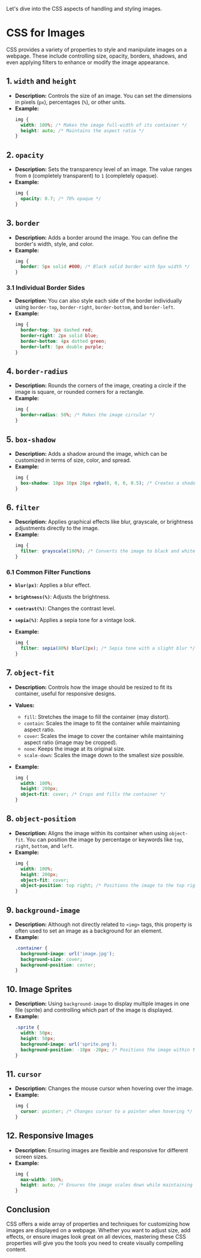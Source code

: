 Let's dive into the CSS aspects of handling and styling images.

# CSS for Images

CSS provides a variety of properties to style and manipulate images on a webpage. These include controlling size, opacity, borders, shadows, and even applying filters to enhance or modify the image appearance.

## 1. **`width` and `height`**

- **Description:** Controls the size of an image. You can set the dimensions in pixels (`px`), percentages (`%`), or other units.
- **Example:**
  ```css
  img {
    width: 100%; /* Makes the image full-width of its container */
    height: auto; /* Maintains the aspect ratio */
  }
  ```

## 2. **`opacity`**

- **Description:** Sets the transparency level of an image. The value ranges from `0` (completely transparent) to `1` (completely opaque).
- **Example:**
  ```css
  img {
    opacity: 0.7; /* 70% opaque */
  }
  ```

## 3. **`border`**

- **Description:** Adds a border around the image. You can define the border's width, style, and color.
- **Example:**
  ```css
  img {
    border: 5px solid #000; /* Black solid border with 5px width */
  }
  ```

### 3.1 **Individual Border Sides**

- **Description:** You can also style each side of the border individually using `border-top`, `border-right`, `border-bottom`, and `border-left`.
- **Example:**
  ```css
  img {
    border-top: 3px dashed red;
    border-right: 2px solid blue;
    border-bottom: 4px dotted green;
    border-left: 5px double purple;
  }
  ```

## 4. **`border-radius`**

- **Description:** Rounds the corners of the image, creating a circle if the image is square, or rounded corners for a rectangle.
- **Example:**
  ```css
  img {
    border-radius: 50%; /* Makes the image circular */
  }
  ```

## 5. **`box-shadow`**

- **Description:** Adds a shadow around the image, which can be customized in terms of size, color, and spread.
- **Example:**
  ```css
  img {
    box-shadow: 10px 10px 20px rgba(0, 0, 0, 0.5); /* Creates a shadow with a blur */
  }
  ```

## 6. **`filter`**

- **Description:** Applies graphical effects like blur, grayscale, or brightness adjustments directly to the image.
- **Example:**
  ```css
  img {
    filter: grayscale(100%); /* Converts the image to black and white */
  }
  ```

### 6.1 **Common Filter Functions**
- **`blur(px)`**: Applies a blur effect.
- **`brightness(%)`**: Adjusts the brightness.
- **`contrast(%)`**: Changes the contrast level.
- **`sepia(%)`**: Applies a sepia tone for a vintage look.
  
- **Example:**
  ```css
  img {
    filter: sepia(80%) blur(2px); /* Sepia tone with a slight blur */
  }
  ```

## 7. **`object-fit`**

- **Description:** Controls how the image should be resized to fit its container, useful for responsive designs.
- **Values:**
  - `fill`: Stretches the image to fill the container (may distort).
  - `contain`: Scales the image to fit the container while maintaining aspect ratio.
  - `cover`: Scales the image to cover the container while maintaining aspect ratio (image may be cropped).
  - `none`: Keeps the image at its original size.
  - `scale-down`: Scales the image down to the smallest size possible.
  
- **Example:**
  ```css
  img {
    width: 100%;
    height: 200px;
    object-fit: cover; /* Crops and fills the container */
  }
  ```

## 8. **`object-position`**

- **Description:** Aligns the image within its container when using `object-fit`. You can position the image by percentage or keywords like `top`, `right`, `bottom`, and `left`.
- **Example:**
  ```css
  img {
    width: 100%;
    height: 200px;
    object-fit: cover;
    object-position: top right; /* Positions the image to the top right within the container */
  }
  ```

## 9. **`background-image`**

- **Description:** Although not directly related to `<img>` tags, this property is often used to set an image as a background for an element.
- **Example:**
  ```css
  .container {
    background-image: url('image.jpg');
    background-size: cover;
    background-position: center;
  }
  ```

## 10. **Image Sprites**

- **Description:** Using `background-image` to display multiple images in one file (sprite) and controlling which part of the image is displayed.
- **Example:**
  ```css
  .sprite {
    width: 50px;
    height: 50px;
    background-image: url('sprite.png');
    background-position: -10px -20px; /* Positions the image within the sprite */
  }
  ```

## 11. **`cursor`**

- **Description:** Changes the mouse cursor when hovering over the image.
- **Example:**
  ```css
  img {
    cursor: pointer; /* Changes cursor to a pointer when hovering */
  }
  ```

## 12. **Responsive Images**

- **Description:** Ensuring images are flexible and responsive for different screen sizes.
- **Example:**
  ```css
  img {
    max-width: 100%;
    height: auto; /* Ensures the image scales down while maintaining aspect ratio */
  }
  ```

## Conclusion

CSS offers a wide array of properties and techniques for customizing how images are displayed on a webpage. Whether you want to adjust size, add effects, or ensure images look great on all devices, mastering these CSS properties will give you the tools you need to create visually compelling content.

